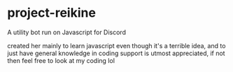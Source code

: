 # project-reikine
A utility bot run on Javascript for Discord

created her mainly to learn javascript even though it's a terrible idea, and to just have general knowledge in coding
support is utmost appreciated, if not then feel free to look at my coding lol
